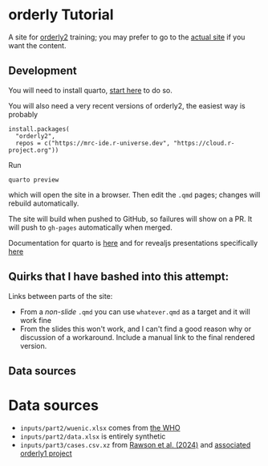 # orderly Tutorial

A site for [orderly2](https://mrc-ide.github.io/orderly2) training; you may prefer to go to the [actual site](https://mrc-ide.github.io/orderly-tutorial/) if you want the content.

## Development

You will need to install quarto, [start here](https://quarto.org/docs/get-started/) to do so.

You will also need a very recent versions of orderly2, the easiest way is probably

```
install.packages(
  "orderly2",
  repos = c("https://mrc-ide.r-universe.dev", "https://cloud.r-project.org"))
```

Run

```
quarto preview
```

which will open the site in a browser.  Then edit the `.qmd` pages; changes will rebuild automatically.

The site will build when pushed to GitHub, so failures will show on a PR.  It will push to `gh-pages` automatically when merged.

Documentation for quarto is [here](https://quarto.org/docs/guide/) and for revealjs presentations specifically [here](https://quarto.org/docs/presentations/revealjs/)

## Quirks that I have bashed into this attempt:

Links between parts of the site:

* From a *non-slide* `.qmd` you can use `whatever.qmd` as a target and it will work fine
* From the slides this won't work, and I can't find a good reason why or discussion of a workaround. Include a manual link to the final rendered version.

## Data sources

# Data sources

* `inputs/part2/wuenic.xlsx` comes from [the WHO](https://immunizationdata.who.int/compare?GROUP=Countries&COMPARISON=type1__WIISE/MT_AD_COV_LONG+type2__WIISE/MT_AD_COV_LONG+option1__BCG_coverage+option2__YFV_coverage&YEAR=)
* `inputs/part2/data.xlsx` is entirely synthetic
* `inputs/part3/cases.csv.xz` from [Rawson et al. (2024)](https://doi.org/10.1371/journal.pcbi.1012141) and [associated orderly1 project](https://github.com/thomrawson/Rawson-spatial-covid)

